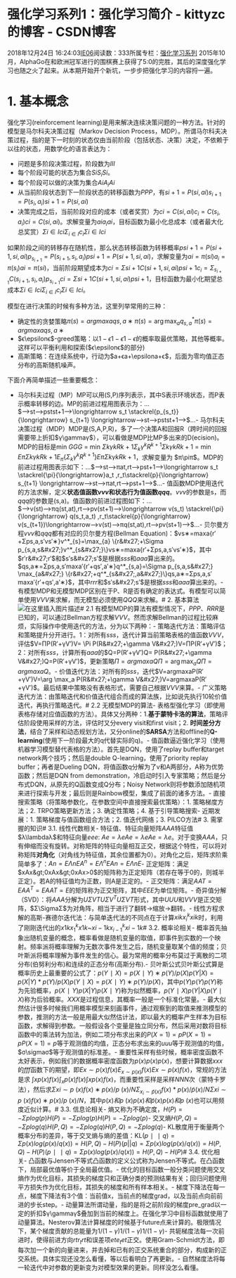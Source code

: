 # 强化学习系列1：强化学习简介 - kittyzc的博客 - CSDN博客
2018年12月24日 16:24:03[IE06](https://me.csdn.net/kittyzc)阅读数：333所属专栏：[强化学习系列](https://blog.csdn.net/column/details/33845.html)
2015年10月，AlphaGo在和欧洲冠军进行的围棋赛上获得了5:0的完胜，其后的深度强化学习也随之火了起来。从本期开始开个新坑，一步步把强化学习的内容捋一遍。

# 1. 基本概念

强化学习(reinforcement learning)是用来解决连续决策问题的一种方法。针对的模型是马尔科夫决策过程（Markov Decision Process，MDP）。所谓马尔科夫决策过程，指的是下一时刻的状态仅由当前阶段（包括状态、决策）决定，不依赖于以往的状态，用数学化的语言表达为：
- 问题是多阶段决策过程，阶段数为$III$
- 每个阶段可能的状态为集合$SiS_iSi​$。
- 每个阶段可以做的决策为集合$AiA_iAi​$
- 从当前阶段状态到下一阶段状态的转移函数为$PPP$，有$si+1=P(si,ai)s_{i+1}=P(s_i,a_i)si+1​=P(si​,ai​)$
- 决策完成之后，当前阶段对应的成本（或者奖赏）为$ci=C(si,ai)c_i=C(s_i,a_i)ci​=C(si​,ai​)$。求解变量为$aia_iai​$，目标函数为最小化总成本（或者最大化总奖赏）$Σi∈Ici\Sigma_{i\in I}c_iΣi∈I​ci​$

如果阶段之间的转移存在随机性，那么状态转移函数为转移概率$psi+1=P(si+1,si,ai)p_{s_{i+1}}=P(s_{i+1},s_i,a_i)psi+1​​=P(si+1​,si​,ai​)$，求解变量为$ai=π(si)a_i = \pi(s_i)ai​=π(si​)$，当前阶段期望成本为$ci=Σsi+1C(si+1,si,ai)psi+1c_i=\Sigma _{s_{i+1}}C(s_{i+1},s_i,a_i)p_{s_{i+1}}ci​=Σsi+1​​C(si+1​,si​,ai​)psi+1​​$，目标函数为最小化期望总成本$Σi∈Ici\Sigma_{i\in I}c_iΣi∈I​ci​$。

模型在进行决策的时候有多种方法，这里列举常用的三种：
- 确定性的贪婪策略$π(s)=arg⁡max⁡aqs,a∗\pi(s) = \arg\max_a q^*_{s,a}π(s)=argmaxa​qs,a∗​$
- $ϵ\epsilonϵ$-greed策略：以$1−ϵ1-\epsilon1−ϵ$的概率取最优策略，其他等概率。这样可以平衡利用和探索($ϵ\epsilonϵ$的部分)
- 高斯策略：在连续系统中，行动为$a+ϵa+\epsilona+ϵ$，后面为零均值正态分布的高斯随机噪声。

下面介再简单描述一些重要概念：
- 马尔科夫过程（MP）MP可以用(S,P)序列表示，其中S表示环境状态，而P表示概率转移的边。MP的前进过程用图表示为：…$⟶st⟶pstst+1⟶\longrightarrow s_t \stackrel{p_{s_t}}{\longrightarrow} s_{t+1} \longrightarrow⟶st​⟶pst​​​st+1​⟶$…- 马尔科夫决策过程（MDP）MDP是(S,A,P,R)，多了一个决策A和回报R（跨时间的回报需要带上折扣$γ\gammaγ$），可以看做是MDP比MP多出来的D(ecision)。MDP的目标是min $GGG$ = min $ΣkγkRk+1\Sigma_k \gamma^k R^{k+1}Σk​γkRk+1$ = min $Eπ{ΣkγkRk+1}E_{\pi}\{\Sigma_k \gamma^k R^{k+1}\}Eπ​{Σk​γkRk+1}$，求解变量为 $π\piπ$。MDP的前进过程用图表示如下：…$⟶st⟶πat,rt⟶pst+1⟶\longrightarrow s_t \stackrel{\pi}{\longrightarrow}a_t ,r_t\stackrel{p}{\longrightarrow} s_{t+1} \longrightarrow⟶st​⟶π​at​,rt​⟶p​st+1​⟶$…- 值函数MDP使用迭代的方法求解，定义**状态值函数$vvv$**和**状态行为值函数$qqq$**。$vvv$的参数是s，而$qqq$的参数是(s,a)。值函数的前进过程图如下：…$⟶v(st)⟶πq(st,at),rt⟶pv(st+1)⟶\longrightarrow v(s_t) \stackrel{\pi}{\longrightarrow} q(s_t,a_t) ,r_t\stackrel{p}{\longrightarrow} v(s_{t+1})\longrightarrow⟶v(st​)⟶π​q(st​,at​),rt​⟶p​v(st+1​)⟶$…- 贝尔曼方程$vvv$和$qqq$都有对应的贝尔曼方程(Bellman Equation)：$vs∗=max⁡a{r′+Σps,a,s′vs′∗}v^*_{s}=\max_{a} \{r&#x27;+\Sigma p_{s,a,s&#x27;}v^*_{s&#x27;}\}vs∗​=maxa​{r′+Σps,a,s′​vs′∗​}$，其中$r′r&#x27;r′$和$s′s&#x27;s′$是根据$sss$和$aaa$算出来的。$qs,a∗=Σps,a,s′max⁡a′{r′+qs′,a′∗}q^*_{s,a}=\Sigma p_{s,a,s&#x27;}  \max_{a&#x27;} \{r&#x27;+q^*_{s&#x27;,a&#x27;}\}qs,a∗​=Σps,a,s′​maxa′​{r′+qs′,a′∗​}$，其中$rrr$和$s′s&#x27;s′$是根据$sss$和$aaa$算出来的。- 有模型MDP和无模型MDP区别在于P、R是否有确定的表达式。有模型可以简单使用$VVV$来求解，而无模型必须使用$QQQ$来求解。# 2. 基本算法![在这里插入图片描述](https://img-blog.csdnimg.cn/20190225133132792.png?x-oss-process=image/watermark,type_ZmFuZ3poZW5naGVpdGk,shadow_10,text_aHR0cHM6Ly9ibG9nLmNzZG4ubmV0L2tpdHR5emM=,size_16,color_FFFFFF,t_70)# 2.1 有模型MDP的算法有模型情况下，$PPP$、$RRR$是已知的，可以通过Bellman方程求解$VVV$。然而求解Bellman的过程比较麻烦，实际操作中使用迭代的方法，分为以下两种：- 策略迭代方法：策略评估和策略提升分开进行。1：对所有$sss$，迭代计算当前策略表格的值函数$VVV$，评估$V=ΠP(R′+γV′)V= \Pi P(R&#x27;+\gamma V&#x27;)V=ΠP(R′+γV′)$；2：对所有$sss$，计算所有$aaa$的$Q=P(R′+γV′)Q= P(R&#x27;+\gamma V&#x27;)Q=P(R′+γV′)$，更新策略$Π=arg⁡max⁡aQ\Pi = \arg \max_{a} QΠ=argmaxa​Q$。- 价值迭代方法：对所有的$sss$，迭代$V=arg⁡max⁡aP(R′+γV′)V=\arg \max_a P(R&#x27;+\gamma  V&#x27;)V=argmaxa​P(R′+γV′)$。最后结果中策略没有表格形式，需要自己根据$VVV$来算。- 广义策略迭代方法：由策略迭代和价值迭代组合而成的算法族，比如说先执行10轮价值迭代，再执行策略迭代。# 2.2 无模型MDP的算法- 表格型强化学习（即使用表格存储对应值函数的方法）。具体又分两种：1.**基于蒙特卡洛的算法**，策略评估阶段使用采样的方法，评估时又分every visit和first visit；2. **时间差分方法**，结合了采样和动态规划方法，又分online的**SARSA**方法和offline的**Q-learning**(使用下一阶段最大的q代替实际的q)。- 值函数逼近强化学习（使用机器学习模型替代表格的方法）。首先是DQN，使用了replay buffer和target network两个技巧；然后是double Q-learning，使用了priority replay buffer；再者是Dueling DQN，将值函数q分解为了v和A两部分，A称为优势函数；然后是DQN from demonstration，冷启动时引入专家策略；然后是分布式DQN，从原先的Q函数变成Q分布；Noisy Network则将参数添加随机项来进行探索与开发；最后则是Rainbow模型，集成了前面的诸多方法。- 直接搜索策略（将策略参数化，在参数空间中直接搜索最优策略）：1. 策略梯度方法；2. TRPO策略更新方法；3. 确定性策略；4. 基于引导策略搜索- 近期发展：1. 策略梯度与值函数组合方法；2. 值迭代网络；3. PILCO方法# 3. 需掌握的知识# 3.1. 线性代数相关- 特征值、特征向量矩阵$AAA$特征值$λ\lambdaλ$和特征向量$eee$: $Ae=λeAe=\lambda eAe=λe$。对于变换$AAA$，只有伸缩而没有旋转。对称矩阵的特征向量相互正交，根据这个特性，可以将对称矩阵**对角化**（对角线为特征值，其余位置都为0）。对角化之后，矩阵求阶乘简单多了：$An=EΛnEA^n = E \Lambda^n EAn=EΛnE$- 正定矩阵：满足$xAx&gt;0xAx&gt;0xAx>0$的矩阵称为正定矩阵（若存在等于0的，则城半正定）。若A的特征值均为正数，则A是正定的。- 正交矩阵：满足$AAT=EAA^T=EAAT=E$的矩阵称为正交矩阵，其中$EEE$为单位矩阵。- 奇异值分解（SVD）：将$AAA$分解为$UΣVTU\Sigma V^TUΣVT$形式，其中$UUU$和$VVV$是正交矩阵，$Σ\SigmaΣ$为对角阵，相当于进行了翻转->缩放->翻转。- 线性方程求解的高斯-赛德尔迭代法：与简单迭代法的不同点在于计算$xikx^{k}_ixik​$时，利用了刚刚迭代出的$x1kx^{k}_1x1k​$~$xi−1kx^{k}_{i-1}xi−1k​$# 3.2. 概率论相关- 概率首先抽象出随机变量的概念，概率看做是随机变量的取值，即事件到实数的一个映射。频率派将概率理解为无数次事件发生之后，随机变量取某个值的频度；贝叶斯派将概率理解为事件发生的信心。最为常用的概率分布莫过于离散的二项分布(伯努利分布)和连续的正态分布(高斯分布).- 贝叶斯公式贝叶斯公式算是概率历史上最重要的公式了：$p(Y∣X)=p(X∣Y)∗p(Y)/p(X)p(Y|X)=p(X|Y)*p(Y)/p(X)p(Y∣X)=p(X∣Y)∗p(Y)/p(X)$，其中$p(Y)p(Y)p(Y)$称为先验概率，$p(X∣Y)p(X|Y)p(X∣Y)$称为似然概率，$p(Y∣X)p(Y|X)p(Y∣X)$称为后验概率。$XXX$是过程信息，其概率一般是一个标准化常量。- 最大似然估计很多时候我们用概率模型来刻画事件，通过观察到的取值来推测模型的参数，推测的方法一般是用最大似然估计法，即以最大的概率产生样本为目标函数，求解得到参数。一般假设各个变量是独立同分布，然后采用对数将目标函数中的乘法转为加法，例如二项分布求出来的$P(X=1)=pP(X=1)=pP(X=1)=p$等于观测值的均值，正态分布求出来的$uuu$等于观测值的均值，$σ\sigmaσ$等于观测值的标准差。- 重要性采样有些时候，概率密度函数不太好表示，例如我们的数据概率密度函数为$p(x)p(x)p(x)$，想要计算数据$xxx$的$fff$函数下的期望，即$Ex∼p(x)f(x)E_{x\sim p(x)}f(x)Ex∼p(x)​f(x)$，常规的方法是求 $∫xp(x)f(x)\int_x p(x)f(x)∫x​p(x)f(x)$，而重要性采样是采样$NNN$次（蒙特卡罗法），然后求$Σxi∼p~(x)f(x)∗p(x)/p~(x)/N\Sigma_{x_i \sim \tilde{p}(x)}f(x)*p(x)/\tilde{p}(x)/NΣxi​∼p~​(x)​f(x)∗p(x)/p~​(x)/N$，其中$p(x)和p~(x)p(x)和\tilde{p}(x)p(x)和p~​(x)$也可以用频度近似计算。# 3.3. 信息论相关- 熵又称为不确定度，$H(P)=−Σplog(p)H(P) = -\Sigma p log(p)H(P)=−Σplog(p)$- 交叉熵$H(P,Q)=−Σplog(q)H(P,Q) = -\Sigma plog(q)H(P,Q)=−Σplog(q)$- KL散度用于衡量两个概率分布的差异，等于交叉熵与熵的差值：KL$(p∣∣q)=Σp(x)log(p(x)/q(x))=H(P,Q)−H(P)(p||q) = \Sigma p(x)log(p(x)/q(x)) = H(P,Q) - H(P)(p∣∣q)=Σp(x)log(p(x)/q(x))=H(P,Q)−H(P)$# 3.4. 优化相关- 凸函数与Jensen不等式凸函数的定义公式称为Jensen不等式。在凸函数下，局部最优值等价于全局最优值。- 优化的目标函数一般分类问题使用交叉熵作为优化目标，其损失的梯度只和正确分类的预测结果有关；回归问题使用平方损失作为优化目标，其损失的梯度和所有样本相关。- 梯度下降法在每一点，梯度下降法有3个值：当前值x，当前点的梯度grad，以及当前点向前前进的步长step。- 动量算法所谓动量，指的是将之前阶段的梯度pre_grad以一定的折扣$γ\gammaγ$叠加到当前的梯度上。在强化学习中目标函数就使用了动量算法。Nesterov算法计算梯度的时候基于future点来计算的。极限情况下，某个梯度贡献的总能量为$1/(1−γ)1/(1-\gamma)1/(1−γ)$- 共轭梯度法每一次前进时，使得前进方向$rtr_trt​$和误差项$ete_tet​$正交。使用Gram-Schmidt方法，即每次加一个新的向量进来，并去掉和已有的正交系统重合的部分，构成新的正交系统。具体实现还没怎么看懂，等以后看明白了再更新。- 自然梯度法将每一轮迭代中对参数的更新变为对模型效果的更新。同样没怎么看懂。
